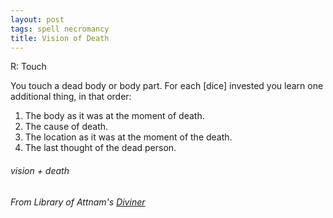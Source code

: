 ```yaml
---
layout: post
tags: spell necromancy
title: Vision of Death
---
```

R: Touch

You touch a dead body or body part. For each [dice] invested you learn one additional thing, in that order:

1. The body as it was at the moment of death.
2. The cause of death.
3. The location as it was at the moment of the death.
4. The last thought of the dead person.

###### vision + death
###### From Library of Attnam's [Diviner](https://attnam.blogspot.com/2018/07/class-diviner-wizard.html)
